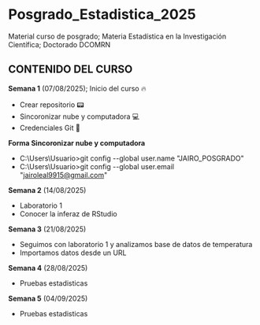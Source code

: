 # Posgrado_Estadistica_2025
Material curso de posgrado; Materia Estadística en la Investigación Científica; Doctorado DCOMRN

## CONTENIDO DEL CURSO

**Semana 1** (07/08/2025); Inicio del curso :fire:

+ Crear repositorio :pager:
+ Sincoronizar nube y computadora :computer:
+ Credenciales Git :key:

**Forma Sincoronizar nube y computadora**

+ C:\Users\Usuario>git config --global user.name "JAIRO_POSGRADO"
+ C:\Users\Usuario>git config --global user.email "jairoleal9915@gmail.com"


**Semana 2** (14/08/2025)

+ Laboratorio 1
+ Conocer la inferaz de RStudio

**Semana 3** (21/08/2025)

+ Seguimos con laboratorio 1 y analizamos base de datos de temperatura 
+ Importamos datos desde un URL

**Semana 4** (28/08/2025)

+ Pruebas estadisticas

**Semana 5** (04/09/2025)

+ Pruebas estadisticas

